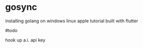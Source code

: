 # gosync
installing golang on windows linux apple tutorial built with flutter

#todo

hook up a.i. api key
